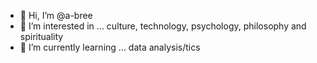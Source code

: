 - 👋 Hi, I’m @a-bree
- 👀 I’m interested in ... culture, technology, psychology, philosophy and spirituality
- 🌱 I’m currently learning ... data analysis/tics
